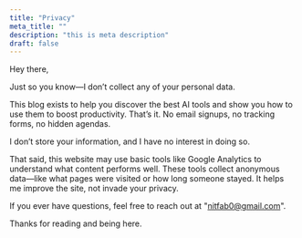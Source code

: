 ```yaml
---
title: "Privacy"
meta_title: ""
description: "this is meta description"
draft: false
---
```


Hey there,

Just so you know—I don’t collect any of your personal data.

This blog exists to help you discover the best AI tools and show you how to use them to boost productivity. That’s it. No email signups, no tracking forms, no hidden agendas.

I don’t store your information, and I have no interest in doing so.

That said, this website may use basic tools like Google Analytics to understand what content performs well. These tools collect anonymous data—like what pages were visited or how long someone stayed. It helps me improve the site, not invade your privacy.

If you ever have questions, feel free to reach out at "nitfab0@gmail.com".

Thanks for reading and being here.